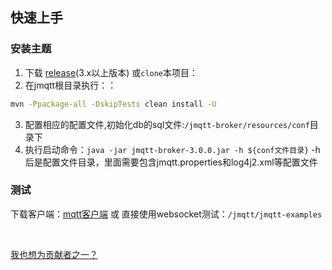 ## 快速上手

### 安装主题

1. 下载 [release](https://github.com/Cicizz/jmqtt/releases)(3.x以上版本) 或`clone`本项目：
2. 在jmqtt根目录执行：：
```bash
mvn -Ppackage-all -DskipTests clean install -U
```
3. 配置相应的配置文件,初始化db的sql文件:`/jmqtt-broker/resources/conf`目录下
4. 执行启动命令：`java -jar jmqtt-broker-3.0.0.jar -h ${conf文件目录}` -h后是配置文件目录，里面需要包含jmqtt.properties和log4j2.xml等配置文件

### 测试
下载客户端：[mqtt客户端](https://mqttx.app/cn/)
或 直接使用websocket测试：`/jmqtt/jmqtt-examples`




<p>&nbsp; </p>  

[我也想为贡献者之一？](https://github.com/Cicizz/jmqtt/pulls)

<p>&nbsp; </p> 


<Msg />
